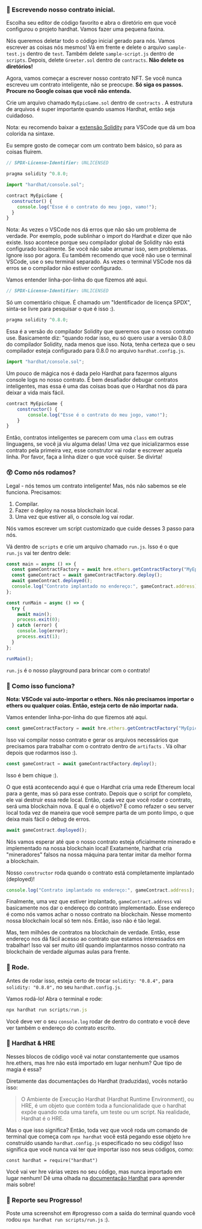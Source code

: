 ### **📝 Escrevendo nosso contrato inicial.**

Escolha seu editor de código favorito e abra o diretório em que você configurou o projeto hardhat. Vamos fazer uma pequena faxina.

Nós queremos deletar todo o código inicial gerado para nós. Vamos escrever as coisas nós mesmos! Vá em frente e delete o arquivo `sample-test.js` dentro de `test`. Também delete `sample-script.js` dentro de `scripts`. Depois, delete `Greeter.sol` dentro de `contracts`. **Não delete os diretórios!**

Agora, vamos começar a escrever nosso contrato NFT. Se você nunca escreveu um contrato inteligente, não se preocupe. **Só siga os passos. Procure no Google coisas que você não entenda.**

Crie um arquivo chamado  `MyEpicGame.sol` dentro de  `contracts` . A estrutura de arquivos é super importante quando usamos Hardhat, então seja cuidadoso.

Nota: eu recomendo baixar a [extensão Solidity](https://marketplace.visualstudio.com/items?itemName=JuanBlanco.solidity) para VSCode que dá um boa colorida na sintaxe.

Eu sempre gosto de começar com um contrato bem básico, só para as coisas fluírem.

```javascript
// SPDX-License-Identifier: UNLICENSED

pragma solidity ^0.8.0;

import "hardhat/console.sol";

contract MyEpicGame {
  constructor() {
    console.log("Esse é o contrato do meu jogo, vamo!");
  }
}
```

Nota: As vezes o VSCode nos dá erros que não são um problema de verdade. Por exemplo, pode sublinhar o import do Hardhat e dizer que não existe. Isso acontece porque seu compilador global de Solidity não está configurado localmente. Se você não sabe arrumar isso, sem problemas. Ignore isso por agora. Eu também recomendo que você não use o terminal VSCode, use o seu terminal separado. As vezes o terminal VSCode nos dá erros se o compilador não estiver configurado.

Vamos entender linha-por-linha do que fizemos até aqui.

```javascript
// SPDX-License-Identifier: UNLICENSED
```

Só um comentário chique.  É chamado um "Identificador de licença SPDX", sinta-se livre para pesquisar o que é isso :).

```javascript
pragma solidity ^0.8.0;
```

Essa é a versão do compilador Solidity que queremos que o nosso contrato use. Basicamente diz: "quando rodar isso, eu só quero usar a versão 0.8.0 do compilador Solidity, nada menos que isso. Nota, tenha certeza que o seu compilador esteja configurado para 0.8.0 no arquivo  `hardhat.config.js`.

```javascript
import "hardhat/console.sol";
```

Um pouco de mágica nos é dada pelo Hardhat para fazermos alguns console logs no nosso contrato. É bem desafiador debugar contratos inteligentes, mas essa é uma das coisas boas que o Hardhat nos dá para deixar a vida mais fácil.

```javascript
contract MyEpicGame {
    constructor() {
        console.log("Esse é o contrato do meu jogo, vamo!");
    }
}
```

Então, contratos inteligentes se parecem com uma  `class`  em outras linguagens, se você já viu alguma delas! Uma vez que inicializarmos esse contrato pela primeira vez, esse construtor vai rodar e escrever aquela linha. Por favor, faça a linha dizer o que você quiser. Se divirta!

### **😲 Como nós rodamos?**

Legal - nós temos um contrato inteligente! Mas, nós não sabemos se ele funciona. Precisamos:

1. Compilar.
2. Fazer o deploy na nossa blockchain local.
3. Uma vez que estiver ali, o console.log vai rodar.

Nós vamos escrever um script customizado que cuide desses 3 passo para nós.

Vá dentro de  `scripts` e crie um arquivo chamado `run.js`. Isso é o que `run.js`  vai ter dentro dele:

```javascript
const main = async () => {
  const gameContractFactory = await hre.ethers.getContractFactory("MyEpicGame");
  const gameContract = await gameContractFactory.deploy();
  await gameContract.deployed();
  console.log("Contrato implantado no endereço:", gameContract.address);
};

const runMain = async () => {
  try {
    await main();
    process.exit(0);
  } catch (error) {
    console.log(error);
    process.exit(1);
  }
};

runMain();
```

`run.js` é o nosso playground para brincar com o contrato!

### **🤔 Como isso funciona?**

**Nota: VSCode vai auto-importar o ethers. Nós não precisamos importar o ethers ou qualquer coias. Então, esteja certo de não importar nada.**

Vamos entender linha-por-linha do que fizemos até aqui.

```javascript
const gameContractFactory = await hre.ethers.getContractFactory("MyEpicGame");
```

Isso vai compilar nosso contrato e gerar os arquivos necessários que precisamos para trabalhar com o contrato dentro de  `artifacts` . Vá olhar depois que rodarmos isso :).

```javascript
const gameContract = await gameContractFactory.deploy();
```

Isso é bem chique :).

O que está acontecendo aqui é que o Hardhat cria uma rede Ethereum local para a gente, mas só para esse contrato. Depois que o script for completo, ele vai destruir essa rede local. Então, cada vez que você rodar o contrato, será uma blockchain nova. E qual é o objetivo? É como refazer o seu server local toda vez de maneira que você sempre parta de um ponto limpo, o que deixa mais fácil o debug de erros.

```javascript
await gameContract.deployed();
```

Nós vamos esperar até que o nosso contrato esteja oficialmente minerado e implementado na nossa blockchain local! Exatamente, hardhat cria "mineradores" falsos na nossa máquina para tentar imitar da melhor forma a blockchain.

Nosso  `constructor`  roda quando o contrato está completamente implantado (deployed)!

```javascript
console.log("Contrato implantado no endereço:", gameContract.address);
```

Finalmente, uma vez que estiver implantado, `gameContract.address` vai basicamente nos dar o endereço do contrato implementado. Esse endereço é como nós vamos achar o nosso contrato na blockchain. Nesse momento nossa blockchain local só tem nós. Então, isso não é tão legal.

Mas, tem milhões de contratos na blockchain de verdade. Então, esse endereço nos dá fácil acesso ao contrato que estamos interessados em trabalhar! Isso vai ser muito útil quando implantarmos nosso contrato na blockchain de verdade algumas aulas para frente.

### **💨 Rode.**

Antes de rodar isso, esteja certo de trocar `solidity: "0.8.4",` para `solidity: "0.8.0",` no seu `hardhat.config.js`.

Vamos rodá-lo! Abra o terminal e rode:

```javascript
npx hardhat run scripts/run.js
```

Você deve ver o seu `console.log` rodar de dentro do contrato e você deve ver também o endereço do contrato escrito.

### **🎩 Hardhat & HRE**

Nesses blocos de código você vai notar constantemente que usamos hre.ethers, mas hre não está importado em lugar nenhum? Que tipo de magia é essa?

Diretamente das documentações do Hardhat (traduzidas), vocês notarão isso:

> O Ambiente de Execução Hardhat (Hardhat Runtime Environment), ou HRE, é um objeto que contém toda a funcionalidade que o hardhat expõe quando roda uma tarefa, um teste ou um script. Na realidade, Hardhat é o HRE.

Mas o que isso significa? Então, toda vez que você roda um comando de terminal que começa com `npx hardhat` você está pegando esse objeto `hre` construído usando `hardhat.config.js` especificado no seu código! Isso significa que você nunca vai ter que importar isso nos seus códigos, como:

`const hardhat = require("hardhat")`

Você vai ver hre várias vezes no seu código, mas nunca importado em lugar nenhum! Dê uma olhada na [documentação Hardhat](https://hardhat.org/advanced/hardhat-runtime-environment.html) para aprender mais sobre!

### 🚨 Reporte seu Progresso!

Poste uma screenshot em #progresso com a saída do terminal quando você rodou `npx hardhat run scripts/run.js` :).
